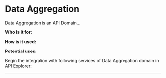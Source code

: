 # Data Aggregation

Data Aggregation is an API Domain...

**Who is it for:** 

**How is it used:** 

**Potential uses:** 

Begin the integration with following services of Data Aggregation domain in API Explorer:
***

